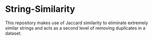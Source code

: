 # String-Similarity
This repository makes use of Jaccard similarity to eliminate extremely similar strings and acts as a second level of removing duplicates in a dataset.
